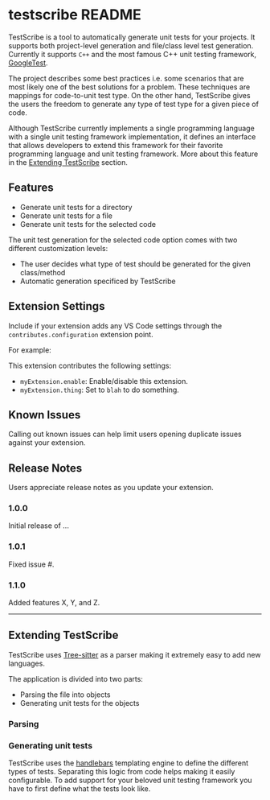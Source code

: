 # testscribe README

TestScribe is a tool to automatically generate unit tests for your projects. It supports both project-level generation and
file/class level test generation. Currently it supports `C++` and the most famous C++ unit testing framework, [GoogleTest](https://github.com/google/googletest).

The project describes some best practices i.e. some scenarios that are most likely one of the best solutions for a problem. These techniques
are mappings for code-to-unit test type. On the other hand, TestScribe gives the users the freedom to generate any type of test type for
a given piece of code.

Although TestScribe currently implements a single programming language with a single unit testing framework implementation, it defines
an interface that allows developers to extend this framework for their favorite programming language and unit testing framework. More about 
this feature in the [Extending TestScribe](#extending-testscribe) section.

## Features

- Generate unit tests for a directory
- Generate unit tests for a file
- Generate unit tests for the selected code 

The unit test generation for the selected code option comes with two different customization levels:
- The user decides what type of test should be generated for the given class/method
- Automatic generation specificed by TestScribe


## Extension Settings

Include if your extension adds any VS Code settings through the `contributes.configuration` extension point.

For example:

This extension contributes the following settings:

* `myExtension.enable`: Enable/disable this extension.
* `myExtension.thing`: Set to `blah` to do something.

## Known Issues

Calling out known issues can help limit users opening duplicate issues against your extension.

## Release Notes

Users appreciate release notes as you update your extension.

### 1.0.0

Initial release of ...

### 1.0.1

Fixed issue #.

### 1.1.0

Added features X, Y, and Z.

---

## Extending TestScribe

TestScribe uses [Tree-sitter](https://tree-sitter.github.io/tree-sitter/) as a parser making it extremely easy to add new languages.

The application is divided into two parts:
- Parsing the file into objects
- Generating unit tests for the objects


### Parsing


### Generating unit tests

TestScribe uses the [handlebars](https://handlebarsjs.com/) templating engine to define the different types of tests. Separating this logic from code helps making it easily configurable. To add support for your beloved unit testing framework you have to first define what the tests look like.

